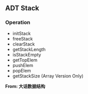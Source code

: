 ## ADT Stack

### Operation
- initStack
- freeStack
- clearStack
- getStackLength
- isStackEmpty
- getTopElem
- pushElem
- popElem
- getStackSize (Array Version Only)

**From: 大话数据结构**